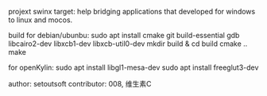 projext swinx
target: help bridging applications that developed for windows to linux and mocos.

build for debian/ubunbu:
sudo apt  install cmake git build-essential gdb libcairo2-dev libxcb1-dev libxcb-util0-dev
mkdir build & cd build
cmake ..
make

for openKylin:
sudo apt install libgl1-mesa-dev
sudo apt install freeglut3-dev

author: setoutsoft
contributor: 008, 维生素C